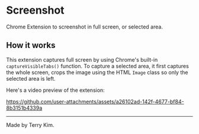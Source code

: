 # Screenshot

Chrome Extension to screenshot in full screen, or selected area.

## How it works

This extension captures full screen by using Chrome's built-in `captureVisibleTabs()` function. To capture a selected area, it first captures the whole screen, crops the image using the HTML `Image` class so only the selected area is left.

Here's a video preview of the extension:

https://github.com/user-attachments/assets/a26102ad-142f-4677-bf84-8b3151b4339a

---

Made by Terry Kim.
